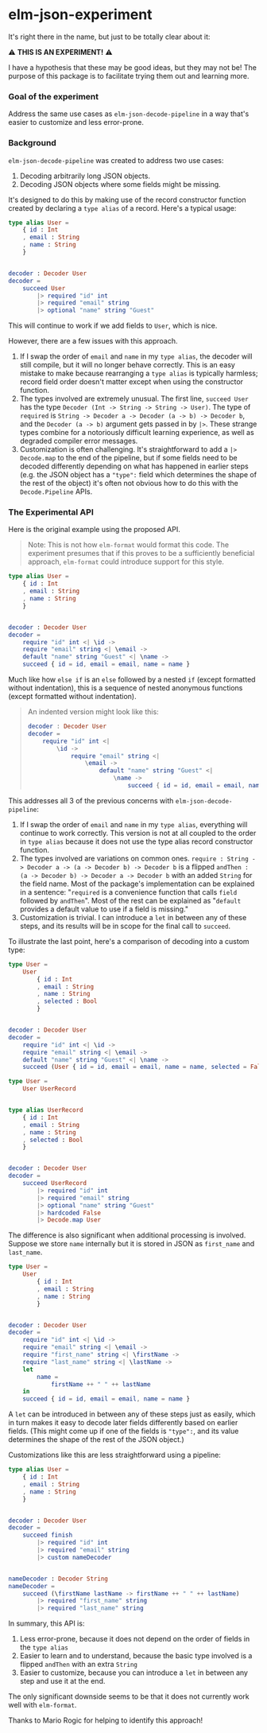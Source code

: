 # elm-json-experiment

It's right there in the name, but just to be totally clear about it:

⚠️  **THIS IS AN EXPERIMENT!** ⚠️

I have a hypothesis that these may be good ideas, but they may not be! The
purpose of this package is to facilitate trying them out and learning more.

### Goal of the experiment

Address the same use cases as `elm-json-decode-pipeline` in a way that's easier
to customize and less error-prone.

### Background

`elm-json-decode-pipeline` was created to address two use cases:

1. Decoding arbitrarily long JSON objects.
2. Decoding JSON objects where some fields might be missing.

It's designed to do this by making use of the record constructor function created
by declaring a `type alias` of a record. Here's a typical usage:

```elm
type alias User =
    { id : Int
    , email : String
    , name : String
    }


decoder : Decoder User
decoder =
    succeed User
        |> required "id" int
        |> required "email" string
        |> optional "name" string "Guest"
```

This will continue to work if we add fields to `User`, which is nice.

However, there are a few issues with this approach.

1. If I swap the order of `email` and `name` in my `type alias`, the decoder will still compile, but it will no longer behave correctly. This is an easy mistake to make because rearranging a `type alias` is typically harmless; record field order doesn't matter except when using the constructor function.
2. The types involved are extremely unusual. The first line, `succeed User` has the type `Decoder (Int -> String -> String -> User)`. The type of `required` is `String -> Decoder a -> Decoder (a -> b) -> Decoder b`, and the `Decoder (a -> b)` argument gets passed in by `|>`. These strange types combine for a notoriously difficult learning experience, as well as degraded compiler error messages.
3. Customization is often challenging. It's straightforward to add a `|> Decode.map` to the end of the pipeline, but if some fields need to be decoded differently depending on what has happened in earlier steps (e.g. the JSON object has a `"type":` field which determines the shape of the rest of the object) it's often not obvious how to do this with the `Decode.Pipeline` APIs.

### The Experimental API

Here is the original example using the proposed API.

> Note: This is not how `elm-format` would format this code. The experiment
> presumes that if this proves to be a sufficiently beneficial approach,
> `elm-format` could introduce support for this style.

```elm
type alias User =
    { id : Int
    , email : String
    , name : String
    }


decoder : Decoder User
decoder =
    require "id" int <| \id ->
    require "email" string <| \email ->
    default "name" string "Guest" <| \name ->
    succeed { id = id, email = email, name = name }
```

Much like how `else if` is an `else` followed by a nested `if` (except formatted without indentation), this is a sequence of nested anonymous functions (except formatted without indentation).

> An indented version might look like this:
>
> ```elm
> decoder : Decoder User
> decoder =
>     require "id" int <|
>         \id ->
>             require "email" string <|
>                 \email ->
>                     default "name" string "Guest" <|
>                         \name ->
>                             succeed { id = id, email = email, name = name }
> ```

This addresses all 3 of the previous concerns with `elm-json-decode-pipeline`:

1. If I swap the order of `email` and `name` in my `type alias`, everything will continue to work correctly. This version is not at all coupled to the order in `type alias` because it does not use the type alias record constructor function.
2. The types involved are variations on common ones. `require : String -> Decoder a -> (a -> Decoder b) -> Decoder b` is a flipped `andThen : (a -> Decoder b) -> Decoder a -> Decoder b` with an added `String` for the field name. Most of the package's implementation can be explained in a sentence: "`required` is a convenience function that calls `field` followed by `andThen`". Most of the rest can be explained as "`default` provides a default value to use if a field is missing."
3. Customization is trivial. I can introduce a `let` in between any of these steps, and its results will be in scope for the final call to `succeed`.

To illustrate the last point, here's a comparison of decoding into a custom type:

```elm
type User =
    User
        { id : Int
        , email : String
        , name : String
        , selected : Bool
        }


decoder : Decoder User
decoder =
    require "id" int <| \id ->
    require "email" string <| \email ->
    default "name" string "Guest" <| \name ->
    succeed (User { id = id, email = email, name = name, selected = False })
```

```elm
type User =
    User UserRecord


type alias UserRecord
    { id : Int
    , email : String
    , name : String
    , selected : Bool
    }


decoder : Decoder User
decoder =
    succeed UserRecord
        |> required "id" int
        |> required "email" string
        |> optional "name" string "Guest"
        |> hardcoded False
        |> Decode.map User
```

The difference is also significant when additional processing is involved. Suppose
we store `name` internally but it is stored in JSON as `first_name` and `last_name`.

```elm
type User =
    User
        { id : Int
        , email : String
        , name : String
        }


decoder : Decoder User
decoder =
    require "id" int <| \id ->
    require "email" string <| \email ->
    require "first_name" string <| \firstName ->
    require "last_name" string <| \lastName ->
    let
        name =
            firstName ++ " " ++ lastName
    in
    succeed { id = id, email = email, name = name }
```

A `let` can be introduced in between any of these steps just as easily, which
in turn makes it easy to decode later fields differently based on earlier fields.
(This might come up if one of the fields is `"type":`, and its value determines
the shape of the rest of the JSON object.)

Customizations like this are less straightforward using a pipeline:

```elm
type alias User =
    { id : Int
    , email : String
    , name : String
    }


decoder : Decoder User
decoder =
    succeed finish
        |> required "id" int
        |> required "email" string
        |> custom nameDecoder


nameDecoder : Decoder String
nameDecoder =
    succeed (\firstName lastName -> firstName ++ " " ++ lastName)
        |> required "first_name" string
        |> required "last_name" string
```

In summary, this API is:

1. Less error-prone, because it does not depend on the order of fields in the `type alias`
2. Easier to learn and to understand, because the basic type involved is a flipped `andThen` with an extra `String`
3. Easier to customize, because you can introduce a `let` in between any step and use it at the end.

The only significant downside seems to be that it does not currently work well with `elm-format`.

Thanks to Mario Rogic for helping to identify this approach!
